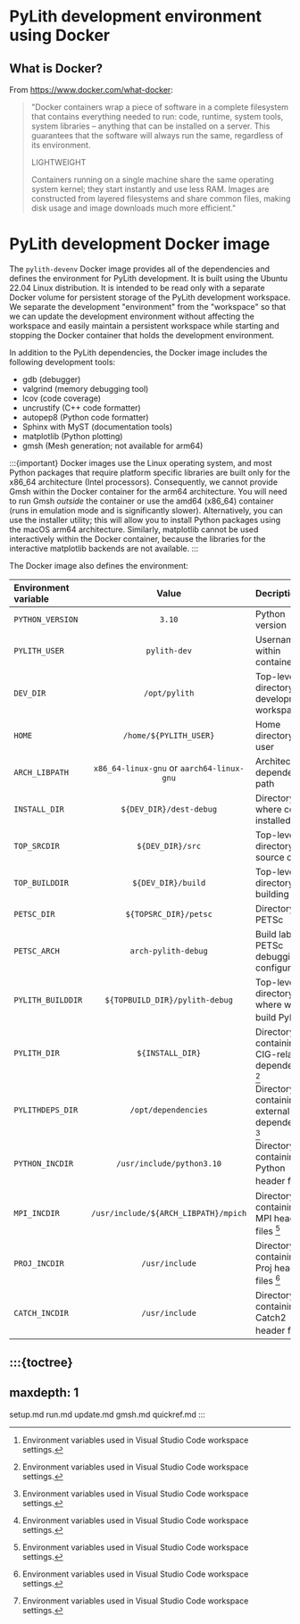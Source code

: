 # PyLith development environment using Docker

## What is Docker?

From https://www.docker.com/what-docker:

> "Docker containers wrap a piece of software in a complete filesystem that contains everything needed to run: code, runtime, system tools, system libraries – anything that can be installed on a server.
> This guarantees that the software will always run the same, regardless of its environment.
>
> LIGHTWEIGHT
>
> Containers running on a single machine share the same operating system kernel; they start instantly and use less RAM.
> Images are constructed from layered filesystems and share common files, making disk usage and image downloads much more efficient."

# PyLith development Docker image

The `pylith-devenv` Docker image provides all of the dependencies and defines the environment for PyLith development.
It is built using the Ubuntu 22.04 Linux distribution.
It is intended to be read only with a separate Docker volume for persistent storage of the PyLith development workspace.
We separate the development "environment" from the "workspace" so that we can update the development environment without affecting the workspace and easily maintain a persistent workspace while starting and stopping the Docker container that holds the development environment.

In addition to the PyLith dependencies, the Docker image includes the following development tools:

* gdb (debugger)
* valgrind (memory debugging tool)
* lcov (code coverage)
* uncrustify (C++ code formatter)
* autopep8 (Python code formatter)
* Sphinx with MyST (documentation tools)
* matplotlib (Python plotting)
* gmsh (Mesh generation; not available for arm64)

:::{important}
Docker images use the Linux operating system, and most Python packages that require platform specific libraries are built only for the x86_64 architecture (Intel processors).
Consequently, we cannot provide Gmsh within the Docker container for the arm64 architecture.
You will need to run Gmsh _outside_ the container or use the amd64 (x86_64) container (runs in emulation mode and is significantly slower).
Alternatively, you can use the installer utility; this will allow you to install Python packages using the macOS arm64 architecture.
Similarly, matplotlib cannot be used interactively within the Docker container, because the libraries for the interactive matplotlib backends are not available.
:::

The Docker image also defines the environment:

| Environment variable |                 Value                 | Decription                                              |
| :------------------- | :-----------------------------------: | :------------------------------------------------------ |
| `PYTHON_VERSION`     |                 `3.10`                | Python version                                          |
| `PYLITH_USER`        |             `pylith-dev`              | Username within container                               |
| `DEV_DIR`            |             `/opt/pylith`             | Top-level directory for development workspace           |
| `HOME`               |        `/home/${PYLITH_USER}`         | Home directory for user                                 |
| `ARCH_LIBPATH`       |  `x86_64-linux-gnu` or `aarch64-linux-gnu` | Architecture dependent path                        |
| `INSTALL_DIR`        |       `${DEV_DIR}/dest-debug`         | Directory where code is installed                       |
| `TOP_SRCDIR`         |           `${DEV_DIR}/src`            | Top-level directory for source code                     |
| `TOP_BUILDDIR`       |       `${DEV_DIR}/build`              | Top-level directory for building                        |
| `PETSC_DIR`          |         `${TOPSRC_DIR}/petsc`         | Directory for PETSc                                     |
| `PETSC_ARCH`         |          `arch-pylith-debug`          | Build label for PETSc debugging configuration           |
| `PYLITH_BUILDDIR`    |       `${TOPBUILD_DIR}/pylith-debug`  | Top-level directory where we build PyLith [^vscode]     |
| `PYLITH_DIR`         |           `${INSTALL_DIR}`            | Directory containing CIG-related dependencies [^vscode] |
| `PYLITHDEPS_DIR`     |           `/opt/dependencies`         | Directory containing external dependencies [^vscode]    |
| `PYTHON_INCDIR`      |       `/usr/include/python3.10`       | Directory containing Python header files [^vscode]      |
| `MPI_INCDIR`         | `/usr/include/${ARCH_LIBPATH}/mpich`  | Directory containing MPI header files [^vscode]         |
| `PROJ_INCDIR`        |            `/usr/include`             | Directory containing Proj header files [^vscode]        |
| `CATCH_INCDIR`       |            `/usr/include`             | Directory containing Catch2 header files [^vscode]      |

[^vscode]: Environment variables used in Visual Studio Code workspace settings.

:::{toctree}
---
maxdepth: 1
---
setup.md
run.md
update.md
gmsh.md
quickref.md
:::
